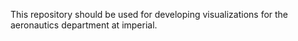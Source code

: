 This repository should be used for developing visualizations for the aeronautics department at imperial.